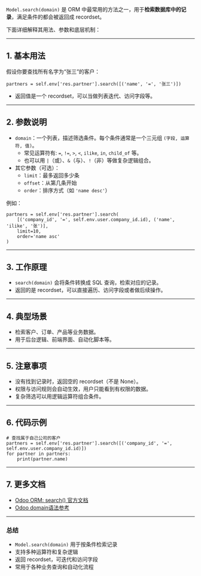 `Model.search(domain)` 是 ORM 中最常用的方法之一，用于**检索数据库中的记录**，满足条件的都会被返回成 recordset。  

下面详细解释其用法、参数和底层机制：

---

## 1. 基本用法

假设你要查找所有名字为“张三”的客户：


```
partners = self.env['res.partner'].search([('name', '=', '张三')])
```

- 返回值是一个 recordset，可以当做列表迭代、访问字段等。

---

## 2. 参数说明

- `domain`：一个列表，描述筛选条件。每个条件通常是一个三元组 `(字段, 运算符, 值)`。
    - 常见运算符有: `=`, `!=`, `>`, `<`, `ilike`, `in`, `child_of` 等。
    - 也可以用 `|`（或）、`&`（与）、`!`（非）等做复杂逻辑组合。
- 其它参数（可选）：
    - `limit`：最多返回多少条
    - `offset`：从第几条开始
    - `order`：排序方式（如 `'name desc'`）

例如：

```
partners = self.env['res.partner'].search(
    [('company_id', '=', self.env.user.company_id.id), ('name', 'ilike', '张')],
    limit=10,
    order='name asc'
)
```

---

## 3. 工作原理

- `search(domain)` 会将条件转换成 SQL 查询，检索对应的记录。
- 返回的是 recordset，可以直接遍历、访问字段或者做后续操作。

---

## 4. 典型场景

- 检索客户、订单、产品等业务数据。
- 用于后台逻辑、前端界面、自动化脚本等。

---

## 5. 注意事项

- 没有找到记录时，返回空的 recordset（不是 None）。
- 权限与访问规则会自动生效，用户只能看到有权限的数据。
- 复杂筛选可以用逻辑运算符组合条件。

---

## 6. 代码示例

```
# 查找属于自己公司的客户
partners = self.env['res.partner'].search([('company_id', '=', self.env.user.company_id.id)])
for partner in partners:
    print(partner.name)
```

---

## 7. 更多文档

- [Odoo ORM: search() 官方文档](https://www.odoo.com/documentation/17.0/developer/reference/backend/orm.html#odoo.models.Model.search)
- [Odoo domain语法参考](https://www.odoo.com/documentation/17.0/developer/reference/backend/orm.html#domains)

---

### 总结

- `Model.search(domain)` 用于按条件检索记录
- 支持多种运算符和复杂逻辑
- 返回 recordset，可迭代和访问字段
- 常用于各种业务查询和自动化流程